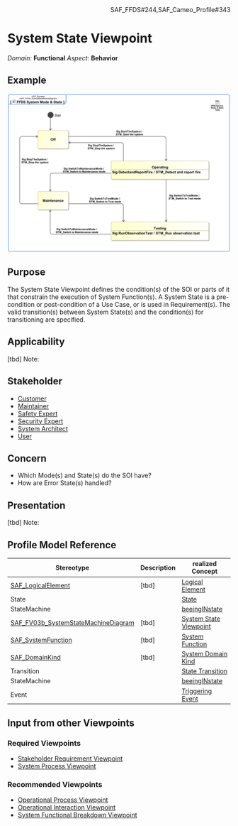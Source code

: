 <div align="right">SAF_FFDS#244,SAF_Cameo_Profile#343</div>

# System State Viewpoint
*Domain:* **Functional** *Aspect:* **Behavior**
## Example
![FFDS System Mode & State](../diagrams/FFDS-System-Mode-&-State.svg)
## Purpose
The System State Viewpoint defines the condition(s) of the SOI or parts of it that constrain the execution of System Function(s). A System State is a pre-condition or post-condition of a Use Case, or is used in Requirement(s). The valid transition(s) between System State(s) and the condition(s) for transitioning are specified.
## Applicability
[tbd]
Note:
## Stakeholder
* [Customer](../stakeholders.md#Customer)
* [Maintainer](../stakeholders.md#Maintainer)
* [Safety Expert](../stakeholders.md#Safety-Expert)
* [Security Expert](../stakeholders.md#Security-Expert)
* [System Architect](../stakeholders.md#System-Architect)
* [User](../stakeholders.md#User)
## Concern
* Which Mode(s) and State(s) do the SOI have?
* How are Error State(s) handled?
## Presentation
[tbd]
Note:

## Profile Model Reference
|Stereotype | Description|realized Concept
|---|---|---|
|[SAF_LogicalElement](../stereotypes.md#SAF_LogicalElement)|[tbd]|[Logical Element](../concepts.md#Logical-Element)|
|State||[State](../concepts.md#State)|
|StateMachine||[beeingINstate](../concepts.md#beeingINstate)|
|[SAF_FV03b_SystemStateMachineDiagram](../stereotypes.md#SAF_FV03b_SystemStateMachineDiagram)|[tbd]|[System State Viewpoint](../concepts.md#System-State-Viewpoint)|
|[SAF_SystemFunction](../stereotypes.md#SAF_SystemFunction)|[tbd]|[System Function](../concepts.md#System-Function)|
|[SAF_DomainKind](../stereotypes.md#SAF_DomainKind)|[tbd]|[System Domain Kind](../concepts.md#System-Domain-Kind)|
|Transition||[State Transition](../concepts.md#State-Transition)|
|StateMachine||[beeingINstate](../concepts.md#beeingINstate)|
|Event||[Triggering Event](../concepts.md#Triggering-Event)|
## Input from other Viewpoints
### Required Viewpoints
* [Stakeholder Requirement Viewpoint](Stakeholder-Requirement-Viewpoint.md)
* [System Process Viewpoint](System-Process-Viewpoint.md)
### Recommended Viewpoints
* [Operational Process Viewpoint](Operational-Process-Viewpoint.md)
* [Operational Interaction Viewpoint](Operational-Interaction-Viewpoint.md)
* [System Functional Breakdown Viewpoint](System-Functional-Breakdown-Viewpoint.md)
